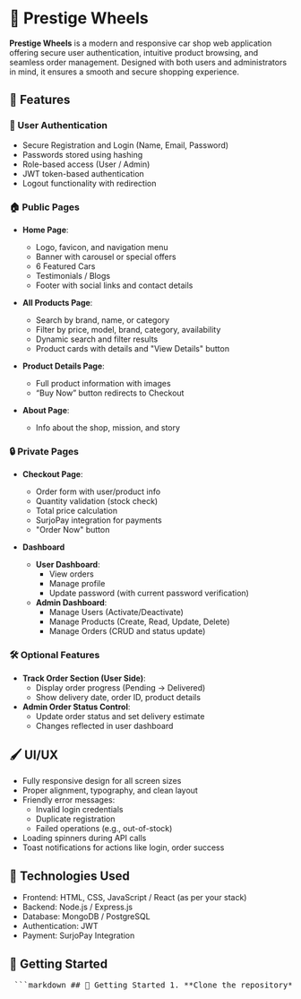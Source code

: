 # 🚗 Prestige Wheels

**Prestige Wheels** is a modern and responsive car shop web application offering secure user authentication, intuitive product browsing, and seamless order management. Designed with both users and administrators in mind, it ensures a smooth and secure shopping experience.

## 🌟 Features

### 🔐 User Authentication
- Secure Registration and Login (Name, Email, Password)
- Passwords stored using hashing
- Role-based access (User / Admin)
- JWT token-based authentication
- Logout functionality with redirection

### 🏠 Public Pages
- **Home Page**:  
  - Logo, favicon, and navigation menu  
  - Banner with carousel or special offers  
  - 6 Featured Cars  
  - Testimonials / Blogs  
  - Footer with social links and contact details

- **All Products Page**:  
  - Search by brand, name, or category  
  - Filter by price, model, brand, category, availability  
  - Dynamic search and filter results  
  - Product cards with details and "View Details" button

- **Product Details Page**:  
  - Full product information with images  
  - “Buy Now” button redirects to Checkout

- **About Page**:  
  - Info about the shop, mission, and story

### 🔒 Private Pages
- **Checkout Page**:  
  - Order form with user/product info  
  - Quantity validation (stock check)  
  - Total price calculation  
  - SurjoPay integration for payments  
  - "Order Now" button

- **Dashboard**  
  - **User Dashboard**:  
    - View orders  
    - Manage profile  
    - Update password (with current password verification)  
  - **Admin Dashboard**:  
    - Manage Users (Activate/Deactivate)  
    - Manage Products (Create, Read, Update, Delete)  
    - Manage Orders (CRUD and status update)

### 🛠 Optional Features
- **Track Order Section (User Side)**:  
  - Display order progress (Pending → Delivered)  
  - Show delivery date, order ID, product details  
- **Admin Order Status Control**:  
  - Update order status and set delivery estimate  
  - Changes reflected in user dashboard

## 🖌 UI/UX
- Fully responsive design for all screen sizes
- Proper alignment, typography, and clean layout
- Friendly error messages:
  - Invalid login credentials
  - Duplicate registration
  - Failed operations (e.g., out-of-stock)
- Loading spinners during API calls
- Toast notifications for actions like login, order success

## 📂 Technologies Used
- Frontend: HTML, CSS, JavaScript / React (as per your stack)
- Backend: Node.js / Express.js
- Database: MongoDB / PostgreSQL
- Authentication: JWT
- Payment: SurjoPay Integration

## 🚀 Getting Started

<pre lang="markdown"> ```markdown ## 🚀 Getting Started 1. **Clone the repository** ```bash git clone https://github.com/trrabby/prestige-wheels-frontend.git cd prestige-wheels-frontend ``` 2. **Install dependencies** ```bash npm install ``` 3. **Set up environment variables** Create a `.env` file in the root directory and add: ```env DB_URL=your_database_url JWT_SECRET=your_secret_key NEXT_PUBLIC_API_URL=http://localhost:3000/api ``` 4. **Start the development server** ```bash npm run dev ``` > The app will be running at: `http://localhost:3000` ``` </pre>

